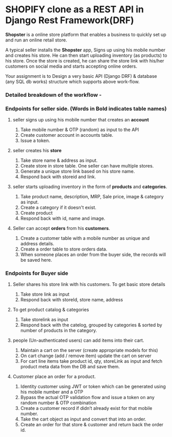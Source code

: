 
# SHOPIFY clone as a REST API in Django Rest Framework(DRF)

**Shopster** is a online store platform that enables a business to quickly set up and run an online retail store.

A typical seller installs the **Shopster** app, Signs up using his mobile number and creates his store. He can then start uploading inventory (as products) to his store.
Once the store is created, he can share the store link with his/her customers on social media and starts accepting online orders.  
  
Your assignment is to Design a very basic API (Django DRF) & database (any SQL db works) structure which supports above work-flow.

### Detailed breakdown of the workflow -

 ### Endpoints for seller side. (Words in Bold indicates table names)

 
1.  seller signs up using his mobile number that creates an **account**
	1.  Take mobile number & OTP (random) as input to the API
	2.  Create customer account in accounts table.
	3.  Issue a token.
	    

2.  seller creates his **store**
	1.  Take store name & address as input.  
	2.  Create store in store table. One seller can have multiple stores.
	3.  Generate a unique store link based on his store name.
	4.  Respond back with storeid and link.

3.  seller starts uploading inventory in the form of **products** and **categories**.
  
	1.  Take product name, description, MRP, Sale price, image & category as input.  
	2.  Create a category if it doesn't exist.
	3.  Create product
	4.  Respond back with id, name and image.
	 
  
4.  Seller can accept **orders** from his **customers**.
   
	1.  Create a customer table with a mobile number as unique and address details.    
	2.  Create a order table to store orders data.
	3.  When someone places an order from the buyer side, the records will be saved here.
	   

### Endpoints for Buyer side

 
1.  Seller shares his store link with his customers. To get basic store details
    
	1.  Take store link as input    
	2.  Respond back with storeId, store name, address

2.  To get product catalog & categories
   
	1.  Take storelink as input    
	2.  Respond back with the catelog, grouped by categories & sorted by number of products in the category.


3.  people (Un-authenticated users) can add items into their cart.
   
	1.  Maintain a cart on the server (create appropriate models for this)
	2.  On cart change (add / remove item) update the cart on server
	3.  For cart line items take product id, qty, storeLink as input and fetch product meta data from the DB and save them.
  

4.  Customer place an order for a product. 

	1.  Identity customer using JWT or token which can be generated using his mobile number and a OTP 
	2. Bypass the actual OTP validation flow and issue a token on any random number & OTP combination
	3.  Create a customer record if didn’t already exist for that mobile number.
	4.  Take the cart object as input and convert that into an order.
	5.  Create an order for that store & customer and return back the order id.
























